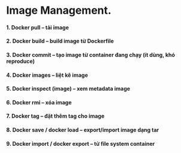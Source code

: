 # Image Management.

#### 1. Docker pull – tải image

#### 2. Docker build – build image từ Dockerfile

#### 3. Docker commit – tạo image từ container đang chạy (ít dùng, khó reproduce)

#### 4. Docker images – liệt kê image

#### 5. Docker inspect (image) – xem metadata image

#### 6. Docker rmi – xóa image

#### 7. Docker tag – đặt thêm tag cho image

#### 8. Docker save / docker load – export/import image dạng tar

#### 9. Docker import / docker export – từ file system container
